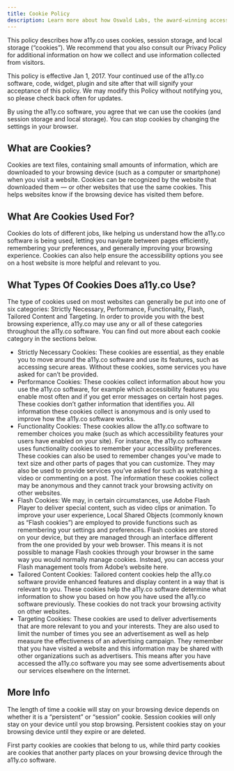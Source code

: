 ```yaml
---
title: Cookie Policy
description: Learn more about how Oswald Labs, the award-winning accessibility technology company, uses cookies and data for a better user experience in this Cookie Policy.
---
```


This policy describes how a11y.co uses cookies, session storage, and local storage (“cookies”). We recommend that you also consult our Privacy Policy for additional information on how we collect and use information collected from visitors.

This policy is effective Jan 1, 2017. Your continued use of the a11y.co software, code, widget, plugin and site after that will signify your acceptance of this policy. We may modify this Policy without notifying you, so please check back often for updates.

By using the a11y.co software, you agree that we can use the cookies (and session storage and local storage). You can stop cookies by changing the settings in your browser.

## What are Cookies?
Cookies are text files, containing small amounts of information, which are downloaded to your browsing device (such as a computer or smartphone) when you visit a website. Cookies can be recognized by the website that downloaded them — or other websites that use the same cookies. This helps websites know if the browsing device has visited them before.

## What Are Cookies Used For?
Cookies do lots of different jobs, like helping us understand how the a11y.co software is being used, letting you navigate between pages efficiently, remembering your preferences, and generally improving your browsing experience. Cookies can also help ensure the accessibility options you see on a host website is more helpful and relevant to you.

## What Types Of Cookies Does a11y.co Use?
The type of cookies used on most websites can generally be put into one of six categories: Strictly Necessary, Performance, Functionality, Flash, Tailored Content and Targeting. In order to provide you with the best browsing experience, a11y.co may use any or all of these categories throughout the a11y.co software. You can find out more about each cookie category in the sections below.

- Strictly Necessary Cookies: These cookies are essential, as they enable you to move around the a11y.co software and use its features, such as accessing secure areas. Without these cookies, some services you have asked for can’t be provided.
- Performance Cookies: These cookies collect information about how you use the a11y.co software, for example which accessibility features you enable most often and if you get error messages on certain host pages. These cookies don’t gather information that identifies you. All information these cookies collect is anonymous and is only used to improve how the a11y.co software works.
- Functionality Cookies: These cookies allow the a11y.co software to remember choices you make (such as which accessibility features your users have enabled on your site). For instance, the a11y.co software uses functionality cookies to remember your accessibility preferences. These cookies can also be used to remember changes you’ve made to text size and other parts of pages that you can customize. They may also be used to provide services you’ve asked for such as watching a video or commenting on a post. The information these cookies collect may be anonymous and they cannot track your browsing activity on other websites.
- Flash Cookies: We may, in certain circumstances, use Adobe Flash Player to deliver special content, such as video clips or animation. To improve your user experience, Local Shared Objects (commonly known as “Flash cookies”) are employed to provide functions such as remembering your settings and preferences. Flash cookies are stored on your device, but they are managed through an interface different from the one provided by your web browser. This means it is not possible to manage Flash cookies through your browser in the same way you would normally manage cookies. Instead, you can access your Flash management tools from Adobe’s website here.
- Tailored Content Cookies: Tailored content cookies help the a11y.co software provide enhanced features and display content in a way that is relevant to you. These cookies help the a11y.co software determine what information to show you based on how you have used the a11y.co software previously. These cookies do not track your browsing activity on other websites.
- Targeting Cookies: These cookies are used to deliver advertisements that are more relevant to you and your interests. They are also used to limit the number of times you see an advertisement as well as help measure the effectiveness of an advertising campaign. They remember that you have visited a website and this information may be shared with other organizations such as advertisers. This means after you have accessed the a11y.co software you may see some advertisements about our services elsewhere on the Internet.

## More Info

The length of time a cookie will stay on your browsing device depends on whether it is a “persistent” or “session” cookie. Session cookies will only stay on your device until you stop browsing. Persistent cookies stay on your browsing device until they expire or are deleted.

First party cookies are cookies that belong to us, while third party cookies are cookies that another party places on your browsing device through the a11y.co software.
